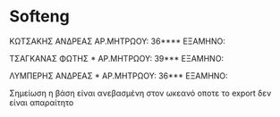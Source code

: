 Softeng
=======


ΚΩΤΣΑΚΗΣ ΑΝΔΡΕΑΣ
ΑΡ.ΜΗΤΡΩΟΥ: 36****
ΕΞΑΜΗΝΟ:    

ΤΣΑΓΚΑΝΑΣ ΦΩΤΗΣ    *
ΑΡ.ΜΗΤΡΩΟΥ: 39***
ΕΞΑΜΗΝΟ:    
  


ΛΥΜΠΕΡΗΣ ΑΝΔΡΕΑΣ  *
ΑΡ.ΜΗΤΡΩΟΥ: 36***
ΕΞΑΜΗΝΟ:    
 
 



Σημείωση η βάση είναι ανεβασμένη στον ωκεανό οποτε το export δεν είναι απαραίτητο
